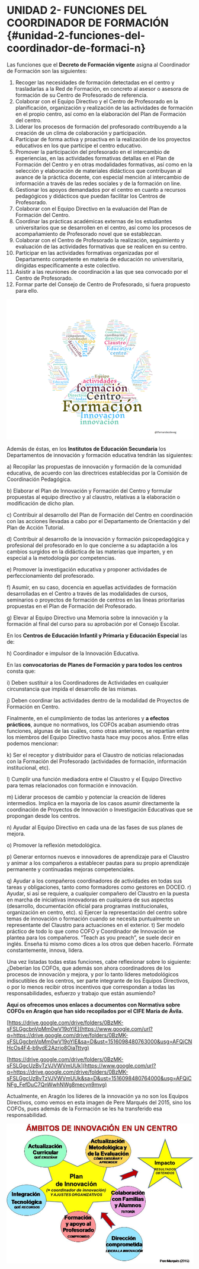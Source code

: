 # UNIDAD 2- FUNCIONES DEL COORDINADOR DE FORMACIÓN {#unidad-2-funciones-del-coordinador-de-formaci-n}

Las funciones que el **Decreto de Formación vigente** asigna al Coordinador de Formación son las siguientes:

1. Recoger las necesidades de formación detectadas en el centro y trasladarlas a la Red
de Formación, en concreto al asesor o asesora de formación de su Centro de Profesorado de referencia.
2. Colaborar con el Equipo Directivo y el Centro de Profesorado en la planificación, organización y realización de las actividades de formación en el propio centro, así como en la elaboración del Plan de Formación del centro.
3. Liderar los procesos de formación del profesorado contribuyendo a la creación de un
clima de colaboración y participación.
4. Participar de forma activa y proactiva en la realización de los proyectos educativos en los que participe el centro educativo.
5. Promover la participación del profesorado en el intercambio de experiencias, en las
actividades formativas detallas en el Plan de Formación del Centro y en otras modalidades formativas, así como en la selección y elaboración de materiales didácticos que contribuyan al avance de la práctica docente, con especial mención al intercambio de información a través de las redes sociales y de la formación on line.
6. Gestionar los apoyos demandados por el centro en cuanto a recursos pedagógicos y
didácticos que puedan facilitar los Centros de Profesorado.
7. Colaborar con el Equipo Directivo en la evaluación del Plan de Formación del Centro.
8. Coordinar las prácticas académicas externas de los estudiantes universitarios que se
desarrollen en el centro, así como los procesos de acompañamiento de Profesorado novel
que se establezcan.
9. Colaborar con el Centro de Profesorado la realización, seguimiento y evaluación de las actividades formativas que se realicen en su centro.
10. Participar en las actividades formativas organizadas por el Departamento competente
en materia de educación no universitaria, dirigidas específicamente a este colectivo.
11. Asistir a las reuniones de coordinación a las que sea convocado por el Centro de Profesorado.
12. Formar parte del Consejo de Centro de Profesorado, si fuera propuesto para ello.

![](/images/image6.png)

Además de éstas, en los **Institutos de Educación Secundaria** los Departamentos de innovación y formación educativa tendrán las siguientes:

a) Recopilar las propuestas de innovación y formación de la comunidad educativa, de acuerdo con las directrices establecidas por la Comisión de Coordinación Pedagógica.

b) Elaborar el Plan de Innovación y Formación del Centro y formular propuestas al equipo directivo y al claustro, relativas a la elaboración o modificación de dicho plan.

c) Contribuir al desarrollo del Plan de Formación del Centro en coordinación con las acciones llevadas a cabo por el Departamento de Orientación y del Plan de Acción Tutorial.

d) Contribuir al desarrollo de la innovación y formación psicopedagógica y profesional del profesorado en lo que concierne a su adaptación a los cambios surgidos en la didáctica de las materias que imparten, y en especial a la metodología por competencias.

e) Promover la investigación educativa y proponer actividades de perfeccionamiento del profesorado.

f) Asumir, en su caso, docencia en aquellas actividades de formación desarrolladas en el Centro a través de las modalidades de cursos, seminarios o proyectos de formación de centros en las líneas prioritarias propuestas en el Plan de Formación del Profesorado.

g) Elevar al Equipo Directivo una Memoria sobre la innovación y la formación al final del curso para su aprobación por el Consejo Escolar.  

En los **Centros de Educación Infantil y Primaria y Educación Especial** las de:

h) Coordinador e impulsor de la Innovación Educativa.

En las **convocatorias de Planes de Formación y para todos los centros** consta que:

i) Deben sustituir a los Coordinadores de Actividades en cualquier circunstancia que impida el desarrollo de las mismas.

j) Deben coordinar las actividades dentro de la modalidad de Proyectos de Formación en Centro.

Finalmente, en el cumplimiento de todas las anteriores y **a efectos prácticos**, aunque no normativos, los COFOs acaban asumiendo otras funciones, algunas de las cuáles, como otras anteriores, se repartían entre los miembros del Equipo Directivo hasta hace muy pocos años. Entre ellas podemos mencionar:

k) Ser el receptor y distribuidor para el Claustro de noticias relacionadas con la Formación del Profesorado (actividades de formación, información institucional, etc).

l) Cumplir una función mediadora entre el Claustro y el Equipo Directivo para temas relacionados con formación e innovación.

m) Liderar procesos de cambio y potenciar la creación de líderes intermedios. Implica en la mayoría de los casos asumir directamente la coordinación de Proyectos de Innovación o Investigación Educativas que se propongan desde los centros.

n) Ayudar al Equipo Directivo en cada una de las fases de sus planes de mejora.

o) Promover la reflexión metodológica.

p) Generar entornos nuevos e innovadores de aprendizaje para el Claustro y animar a los compañeros a establecer pautas para su propio aprendizaje permanente y continuadas mejoras competenciales.  

q) Ayudar a los compañeros coordinadores de actividades en todas sus tareas y obligaciones, tanto como formadores como gestores en DOCEO.
r) Ayudar, si así se requiere, a cualquier compañero del Claustro en la puesta en marcha de iniciativas innovadoras en cualquiera de sus aspectos (desarrollo, documentación oficial para programas institucionales, organización en centro, etc).
s) Ejercer la representación del centro sobre temas de innovación o formación cuando se necesita puntualmente un representante del Claustro para actuaciones en el exterior.
t) Ser modelo práctico de todo lo que como COFO y Coordinador de Innovación se plantea para los compañeros. “Teach as you preach”, se suele decir en inglés. Enseña tú mismo como dices a los otros que deben hacerlo. Fórmate constantemente, innova, lidera.
 
Una vez listadas todas estas funciones, cabe reflexionar sobre lo siguiente: ¿Deberían los COFOs, que además son ahora coordinadores de los procesos de innovación y mejora, y por lo tanto líderes metodológicos indiscutibles de los centros, ser parte integrante de los Equipos Directivos, o por lo menos recibir otros incentivos que correspondan a todas las responsabilidades, esfuerzo y trabajo que están asumiendo?

**Aquí os ofrecemos unos enlaces a documentos con Normativa sobre COFOs en Aragón que han sido recopilados por el CIFE María de Ávila.**

[https://drive.google.com/drive/folders/0BzMK-sFSLGgcbnVpMm0wV19oYlE](https://www.google.com/url?q=https://drive.google.com/drive/folders/0BzMK-sFSLGgcbnVpMm0wV19oYlE&sa=D&ust=1516098480763000&usg=AFQjCNHcOs4F4-b9vdE2Azrjo8OiaTttvg) 

[https://drive.google.com/drive/folders/0BzMK-sFSLGgcUzBvTzVJVWVmUUk](https://www.google.com/url?q=https://drive.google.com/drive/folders/0BzMK-sFSLGgcUzBvTzVJVWVmUUk&sa=D&ust=1516098480764000&usg=AFQjCNFg_FefDuC7QnWwhNWg8mecyn9mvg) 

Actualmente, en Aragón los líderes de la innovación ya no son los Equipos Directivos, como vemos en esta imagen de Pere Marqués del 2015, sino los COFOs, pues además de la Formación se les ha transferido esa responsabilidad.

![](images/image9.jpg)

